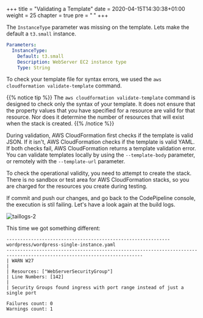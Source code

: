 +++
title = "Validating a Template"
date = 2020-04-15T14:30:38+01:00
weight = 25
chapter = true
pre = "<b> </b>"
+++

The `InstanceType` parameter was missing on the template. Lets make the default a `t3.small` instance.

```yaml
Parameters:
  InstanceType:
    Default: t3.small
    Description: WebServer EC2 instance type
    Type: String
```

To check your template file for syntax errors, we used the `aws cloudformation validate-template` command.

{{% notice tip %}}
The `aws cloudformation validate-template` command is designed to check only the syntax of your template. It does not ensure that the property values that you have specified for a resource are valid for that resource. Nor does it determine the number of resources that will exist when the stack is created.
{{% /notice %}}

During validation, AWS CloudFormation first checks if the template is valid JSON. If it isn't, AWS CloudFormation checks if the template is valid YAML. If both checks fail, AWS CloudFormation returns a template validation error. You can validate templates locally by using the `--template-body` parameter, or remotely with the `--template-url` parameter. 

To check the operational validity, you need to attempt to create the stack. There is no sandbox or test area for AWS CloudFormation stacks, so you are charged for the resources you create during testing.

If commit and push our changes, and go back to the CodePipeline console, the execution is stil failing. Let's have a look again at the build logs.

![taillogs-2](/images/taillogs-2.png)

This time we got something different:

```none
------------------------------------------------------------
wordpress/wordpress-single-instance.yaml
------------------------------------------------------------------------------------------------------------------------
| WARN W27
|
| Resources: ["WebServerSecurityGroup"]
| Line Numbers: [142]
|
| Security Groups found ingress with port range instead of just a single port

Failures count: 0
Warnings count: 1
```